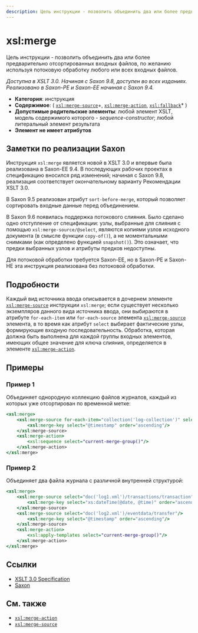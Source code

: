 ```yaml
---
description: Цель инструкции - позволить объединить два или более предварительно отсортированных входных файлов, по желанию используя потоковую обработку любого или всех входных файлов.
---
```


# xsl:merge

Цель инструкции - позволить объединить два или более предварительно отсортированных входных файлов, по желанию используя потоковую обработку любого или всех входных файлов.

_Доступна в XSLT 3.0. Начиная с Saxon 9.8, доступен во всех изданиях. Реализовано в Saxon-PE и Saxon-EE начиная с Saxon 9.4._

-   **Категория**: инструкция
-   **Содержимое**: ( [`xsl:merge-source`](xsl-merge-source.md)+, [`xsl:merge-action`](xsl-merge-action.md), [`xsl:fallback`](xsl-fallback.md)\* )
-   **Допустимые родительские элементы**: любой элемент XSLT, модель содержимого которого - _sequence-constructor_; любой литеральный элемент результата
-   **Элемент не имеет атрибутов**

## Заметки по реализации Saxon

Инструкция `xsl:merge` является новой в XSLT 3.0 и впервые была реализована в Saxon-EE 9.4. В последующих рабочих проектах в спецификацию вносился ряд изменений; начиная с Saxon 9.8, реализация соответствует окончательному варианту Рекомендации XSLT 3.0.

В Saxon 9.5 реализован атрибут `sort-before-merge`, который позволяет сортировать входные данные перед объединением.

В Saxon 9.6 появилась поддержка потокового слияния. Было сделано одно отступление от спецификации: узлы, выбранные для слияния с помощью `xsl:merge-source/@select`, являются копиями узлов исходного документа (в смысле функции `copy-of()`), а не моментальными снимками (как определено функцией `snapshot()`). Это означает, что предки выбранных узлов и атрибуты предков недоступны.

Для потоковой обработки требуется Saxon-EE, но в Saxon-PE и Saxon-HE эта инструкция реализована без потоковой обработки.

## Подробности

Каждый вид источника ввода описывается в дочернем элементе [`xsl:merge-source`](xsl-merge-source.md) инструкции `xsl:merge`; если существует несколько экземпляров данного вида источника ввода, они выбираются в атрибуте `for-each-item` или `for-each-source` элемента [`xsl:merge-source`](xsl-merge-source.md) элемента, в то время как атрибут `select` выбирает фактические узлы, формирующие входную последовательность. Обработка, которая должна быть выполнена для каждой группы входных элементов, имеющих общее значение для ключа слияния, определяется в элементе [`xsl:merge-action`](xsl-merge-action.md).

## Примеры

### Пример 1

Объединяет однородную коллекцию файлов журналов, каждый из которых уже отсортирован по временной метке:

```xslt
<xsl:merge>
    <xsl:merge-source for-each-item="collection('log-collection')" select="events/event"/>
        <xsl:merge-key select="@timestamp" order="ascending"/>
    </xsl:merge-source>
    <xsl:merge-action>
        <xsl:sequence select="current-merge-group()"/>
    </xsl:merge-action>
</xsl:merge>
```

### Пример 2

Объединяет два файла журнала с различной внутренней структурой:

```xslt
<xsl:merge>
    <xsl:merge-source select="doc('log1.xml')/transactions/transaction"/>
        <xsl:merge-key select="xs:dateTime(@date, @time)" order="ascending"/>
    </xsl:merge-source>
    <xsl:merge-source select="doc('log2.xml')/eventdata/transfer"/>
        <xsl:merge-key select="@timestamp" order="ascending"/>
    </xsl:merge-source>
    <xsl:merge-action>
        <xsl:apply-templates select="current-merge-group()"/>
    </xsl:merge-action>
</xsl:merge>
```

## Ссылки

-   [XSLT 3.0 Specification](http://www.w3.org/TR/xslt-30/#element-merge)
-   [Saxon](https://www.saxonica.com/html/documentation/xsl-elements/merge.html)

## См. также

-   [`xsl:merge-action`](xsl-merge-action.md)
-   [`xsl:merge-source`](xsl-merge-source.md)
